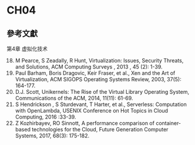 # CH04

## 參考文獻
第4章 虚拟化技术

18.	M Pearce, S Zeadally, R Hunt, Virtualization: Issues, Security Threats, and Solutions, ACM Computing Surveys , 2013 , 45 (2): 1-39.
19.	Paul Barham, Boris Dragovic, Keir Fraser, et al., Xen and the Art of Virtualization, ACM SIGOPS Operating Systems Review, 2003, 37(5): 164-177.
20.	D.J. Scott, Unikernels: The Rise of the Virtual Library Operating System, Communications of the ACM, 2014, 11(11): 61-69.
21.	S Hendrickson , S Sturdevant, T Harter, et al., Serverless: Computation with OpenLambda, USENIX Conference on Hot Topics in Cloud Computing, 2016 :33-39.
22.	Z Kozhirbayev, RO Sinnott, A performance comparison of container-based technologies for the Cloud, Future Generation Computer Systems, 2017, 68(3): 175-182.

